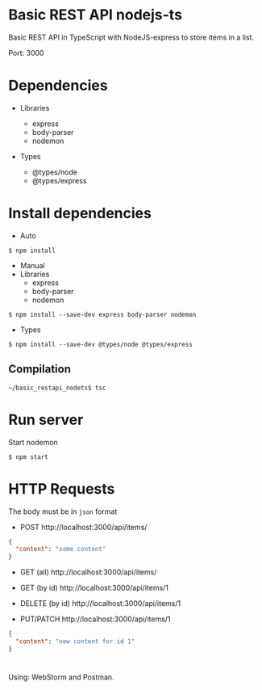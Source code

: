 # Basic REST API nodejs-ts

Basic REST API in TypeScript with NodeJS-express to store items in a list.

Port: 3000

# Dependencies

* Libraries
    - express 
    - body-parser 
    - nodemon

* Types 
    - @types/node 
    - @types/express

# Install dependencies
* Auto
````
$ npm install
````

* Manual
* Libraries
    - express 
    - body-parser 
    - nodemon
````shell script
$ npm install --save-dev express body-parser nodemon
````

* Types 
````shell script
$ npm install --save-dev @types/node @types/express
````
## Compilation
````shell script
~/basic_restapi_nodets$ tsc
````

# Run server
Start nodemon
````shell script
$ npm start
````

# HTTP Requests
The body must be in `json` format
* POST http://localhost:3000/api/items/
````json
{
  "content": "some content"
}
````

* GET (all) http://localhost:3000/api/items/

* GET (by id) http://localhost:3000/api/items/1

* DELETE (by id) http://localhost:3000/api/items/1

* PUT/PATCH http://localhost:3000/api/items/1
````json
{
  "content": "new content for id 1"
}
````

#
Using: WebStorm and Postman.
